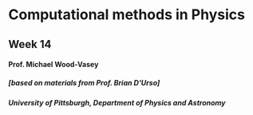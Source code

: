 # Computational methods in Physics
## Week 14
#### Prof. Michael Wood-Vasey
##### [based on materials from Prof. Brian D'Urso]
##### University of Pittsburgh, Department of Physics and Astronomy

